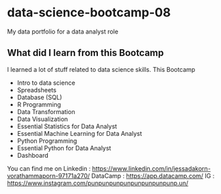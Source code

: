 # data-science-bootcamp-08
My data portfolio for a data analyst role

## What did I learn from this Bootcamp

I learned a lot of stuff related to data science skills. This Bootcamp

- Intro to data science
- Spreadsheets
- Database (SQL)
- R Programming
- Data Transformation
- Data Visualization
- Essential Statistics for Data Analyst
- Essential Machine Learning for Data Analyst
- Python Programming
- Essential Python for Data Analyst
- Dashboard

You can find me on 
  Linkedin : https://www.linkedin.com/in/jessadakorn-vorathammaporn-97171a270/
  DataCamp : https://app.datacamp.com/
  IG       : https://www.instagram.com/punpunpunpunpunpunpunpunp.un/

